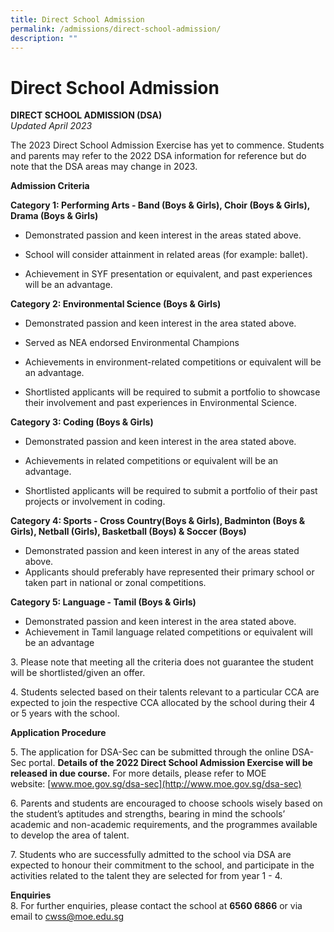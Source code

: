 ```yaml
---
title: Direct School Admission
permalink: /admissions/direct-school-admission/
description: ""
---
```

Direct School Admission
=======================

**DIRECT SCHOOL ADMISSION (DSA)**  
_Updated April 2023_

  

The 2023 Direct School Admission Exercise has yet to commence. Students and parents may refer to the 2022 DSA information for reference but do note that the DSA areas may change in 2023.

  

**Admission Criteria**

**Category 1: Performing Arts - Band (Boys & Girls), Choir (Boys & Girls), Drama (Boys & Girls)**

*   Demonstrated passion and keen interest in the areas stated above.  
    
*   School will consider attainment in related areas (for example: ballet).  
    
*   Achievement in SYF presentation or equivalent, and past experiences will be an advantage.  
    

  

**Category 2: Environmental Science (Boys & Girls)**  

*   Demonstrated passion and keen interest in the area stated above.  
    
*   Served as NEA endorsed Environmental Champions 
*   Achievements in environment-related competitions or equivalent will be an advantage.
*   Shortlisted applicants will be required to submit a portfolio to showcase their involvement and past experiences in Environmental Science.  
    

  

**Category 3: Coding (Boys & Girls)**

*   Demonstrated passion and keen interest in the area stated above.
*   Achievements in related competitions or equivalent will be an advantage.  
    
*   Shortlisted applicants will be required to submit a portfolio of their past projects or involvement in coding.  
    

  

**Category 4: Sports - Cross Country(Boys & Girls), Badminton (Boys & Girls), Netball (Girls), Basketball (Boys) & Soccer (Boys)**

*   Demonstrated passion and keen interest in any of the areas stated above.
*   Applicants should preferably have represented their primary school or taken part in national or zonal competitions.

  

**Category 5: Language - Tamil (Boys & Girls)**  

*   Demonstrated passion and keen interest in the area stated above.
*   Achievement in Tamil language related competitions or equivalent will be an advantage

3\. Please note that meeting all the criteria does not guarantee the student will be shortlisted/given an offer.

  

4\. Students selected based on their talents relevant to a particular CCA are expected to join the respective CCA allocated by the school during their 4 or 5 years with the school.

  

**Application Procedure**  

5\. The application for DSA-Sec can be submitted through the online DSA-Sec portal. **Details of the 2022 Direct School Admission Exercise will be released in due course.** For more details, please refer to MOE website: [www.moe.gov.sg/dsa-sec](http://www.moe.gov.sg/dsa-sec)

6\. Parents and students are encouraged to choose schools wisely based on the student’s aptitudes and strengths, bearing in mind the schools’ academic and non-academic requirements, and the programmes available to develop the area of talent.

  

7\. Students who are successfully admitted to the school via DSA are expected to honour their commitment to the school, and participate in the activities related to the talent they are selected for from year 1 - 4.

**Enquiries**<br>
8\. For further enquiries, please contact the school at **6560 6866** or via email to [cwss@moe.edu.sg](mailto:cwss@moe.edu.sg)